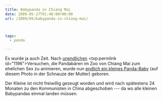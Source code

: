 ```yaml
---
title: Babypanda in Chiang Mai
date: 2009-05-27T01:48:00+00:00
url: /2009/05/babypanda-in-chiang-mai/



tags:
  - panda

---
```

Es wurde ja auch Zeit. Nach</a> <a href="1193">unendlichen</a> <txp:permlink id="1196">Versuchen, die Pandabären im Zoo von Chiang Mai zum ehelichen Sex zu animieren, wurde nun [endlich ein kleines Panda-Baby][1] (auf diesem Photo in der Schnauze der Mutter) geboren.

Der Kleine ist nicht freiwillig gezeugt worden und wird nach spätestens 24 Monaten zu den Kommunisten in China abgeschoben --- da wo alle kleinen Babypandas einmal landen müssen.

 [1]: http://enews.mcot.net/view.php?id=10090
